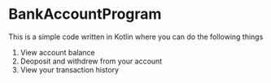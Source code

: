 # BankAccountProgram<br>
This is a simple code written in Kotlin where you can do the following things<br>
1. View account balance<br>
2. Deoposit and withdrew from your account<br>
3. View your transaction history<br>
